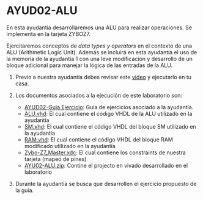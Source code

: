 # AYUD02-ALU
En esta ayudantía desarrollaremos una ALU para realizar operaciones. Se implementa en la tarjeta ZYBOZ7.

Ejercitaremos conceptos de *data types y operators* en el contexto de una ALU (Arithmetic Logic Unit). Además se incluirá en esta ayudantía el uso de la memoria de la ayudantía 1 con una leve modificación y desarrollo de un bloque adicional para manejar la lógica de las entradas de la ALU.

1. Previo a nuestra ayudantía debes revisar este [video](https://youtu.be/h553pa4J9vg) y ejecutarlo en tu casa.

2. Los documentos asociados a la ejecución de este laboratorio son:
    * [AYUD02-Guia Ejercicio](https://github.com/IEE2463-SEP/AYUD02-ALU/blob/main/AYUD02_DATA_TYPES_OPERATOR_ATTRIBUTES.pdf):  Guía de ejercicios asociado a la ayudantía. 
    * [ALU.vhd](https://github.com/IEE2463-SEP/AYUD02-ALU/blob/main/ALU.vhd): El cual contiene el código VHDL de la ALU utilizado en la ayudantía
    * [SM.vhd](https://github.com/IEE2463-SEP/AYUD02-ALU/blob/main/SM.vhd): El cual contiene el código VHDL del bloque SM utilizado en la ayudantía
    * [RAM.vhd](https://github.com/IEE2463-SEP/AYUD02-ALU/blob/main/RAM.vhd): El cual contiene el código VHDL del bloque RAM modificado utilizado en la ayudantía  
    * [Zybo-Z7_Master.xdc](https://github.com/IEE2463-SEP/AYUD02-ALU/blob/main/Zybo-Z7-Master.xdc):  El cual contiene los constraints de nuestra tarjeta (mapeo de pines)    
    * [AYU02-ALU.zip](https://github.com/IEE2463-SEP/AYUD02-ALU/blob/main/AYU02-ALU.zip):  Contine el projecto en vivado desarrollado en el laboratorio    
   
3. Durante la ayudantía se busca que desarrollen el ejercicio propuesto de la guía.
